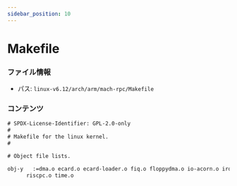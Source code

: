 ```yaml
---
sidebar_position: 10
---
```

# Makefile

### ファイル情報

- パス: `linux-v6.12/arch/arm/mach-rpc/Makefile`

### コンテンツ

```txt
# SPDX-License-Identifier: GPL-2.0-only
#
# Makefile for the linux kernel.
#

# Object file lists.

obj-y	:=dma.o ecard.o ecard-loader.o fiq.o floppydma.o io-acorn.o irq.o \
	  riscpc.o time.o

```
